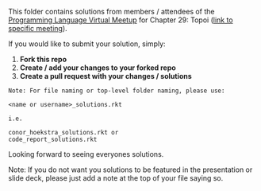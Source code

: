 This folder contains solutions from members / attendees of the [Programming Language Virtual Meetup](https://www.meetup.com/Programming-Languages-Toronto-Meetup/) for Chapter 29: Topoi ([link to specific meeting](https://www.meetup.com/Programming-Languages-Toronto-Meetup/events/280911482)).

If you would like to submit your solution, simply:

1. **Fork this repo**
2. **Create / add your changes to your forked repo**
3. **Create a pull request with your changes / solutions**
```
Note: For file naming or top-level folder naming, please use:

<name or username>_solutions.rkt

i.e.

conor_hoekstra_solutions.rkt or
code_report_solutions.rkt
```

Looking forward to seeing everyones solutions.

Note: If you do not want you solutions to be featured in the presentation or slide deck, please just add a note at the top of your file saying so.

